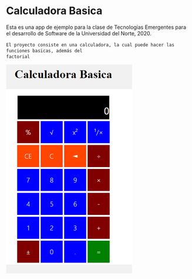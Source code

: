 # Calculadora Basica

Esta es una app de ejemplo para la clase de Tecnologías Emergentes para el desarrollo de Software de la Universidad del Norte, 2020.

```
El proyecto consiste en una calculadora, la cual puede hacer las funciones basicas, además del
factorial
```
![Esta es una captura de la Calculadora](img/calculadora.png)